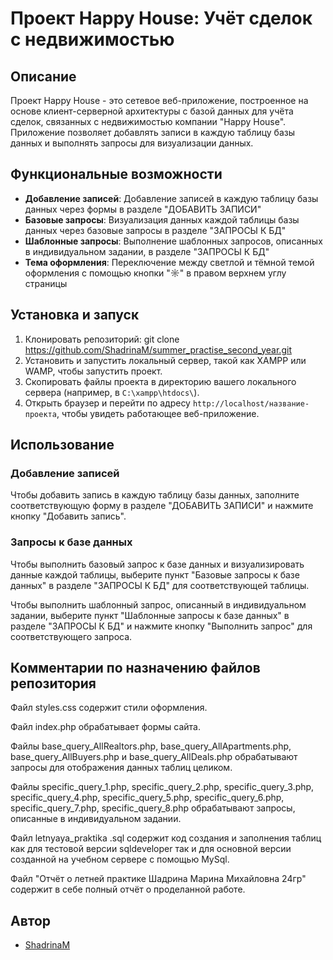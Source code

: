 # Проект Happy House: Учёт сделок с недвижимостью

## Описание

Проект Happy House - это сетевое веб-приложение, построенное на основе клиент-серверной архитектуры с базой данных для учёта сделок, связанных с недвижимостью компании "Happy House". Приложение позволяет добавлять записи в каждую таблицу базы данных и выполнять запросы для визуализации данных.

## Функциональные возможности

- **Добавление записей**: Добавление записей в каждую таблицу базы данных через формы в разделе "ДОБАВИТЬ ЗАПИСИ"
- **Базовые запросы**: Визуализация данных каждой таблицы базы данных через базовые запросы в разделе "ЗАПРОСЫ К БД"
- **Шаблонные запросы**: Выполнение шаблонных запросов, описанных в индивидуальном задании, в разделе "ЗАПРОСЫ К БД"
- **Тема оформления**: Переключение между светлой и тёмной темой оформления с помощью кнопки "☼" в правом верхнем углу страницы

## Установка и запуск

1. Клонировать репозиторий:
git clone https://github.com/ShadrinaM/summer_practise_second_year.git
2. Установить и запустить локальный сервер, такой как XAMPP или WAMP, чтобы запустить проект.
3. Скопировать файлы проекта в директорию вашего локального сервера (например, в `C:\xampp\htdocs\`).
4. Открыть браузер и перейти по адресу `http://localhost/название-проекта`, чтобы увидеть работающее веб-приложение.

## Использование

### Добавление записей

Чтобы добавить запись в каждую таблицу базы данных, заполните соответствующую форму в разделе "ДОБАВИТЬ ЗАПИСИ" и нажмите кнопку "Добавить запись".

### Запросы к базе данных

Чтобы выполнить базовый запрос к базе данных и визуализировать данные каждой таблицы, выберите пункт "Базовые запросы к базе данных" в разделе "ЗАПРОСЫ К БД" для соответствующей таблицы.

Чтобы выполнить шаблонный запрос, описанный в индивидуальном задании, выберите пункт "Шаблонные запросы к базе данных" в разделе "ЗАПРОСЫ К БД" и нажмите кнопку "Выполнить запрос" для соответствующего запроса.

## Комментарии по назначению файлов репозитория

Файл styles.css содержит стили оформления. 

Файл index.php обрабатывает формы сайта. 

Файлы base_query_AllRealtors.php, base_query_AllApartments.php, base_query_AllBuyers.php и base_query_AllDeals.php обрабатывают запросы для отображения данных таблиц целиком.

Файлы specific_query_1.php, specific_query_2.php, specific_query_3.php, specific_query_4.php, specific_query_5.php, specific_query_6.php, specific_query_7.php, specific_query_8.php обрабатывают запросы, описанные в индивидуальном задании.

Файл letnyaya_praktika .sql содержит код создания и заполнения таблиц как для тестовой версии sqldeveloper так и для основной версии созданной на учебном сервере с помощью MySql.

Файл "Отчёт о летней практике Шадрина Марина Михайловна 24гр" содержит в себе полный отчёт о проделанной работе.

## Автор

- [ShadrinaM]([https://github.com/ваш-аккаунт](https://github.com/ShadrinaM))
